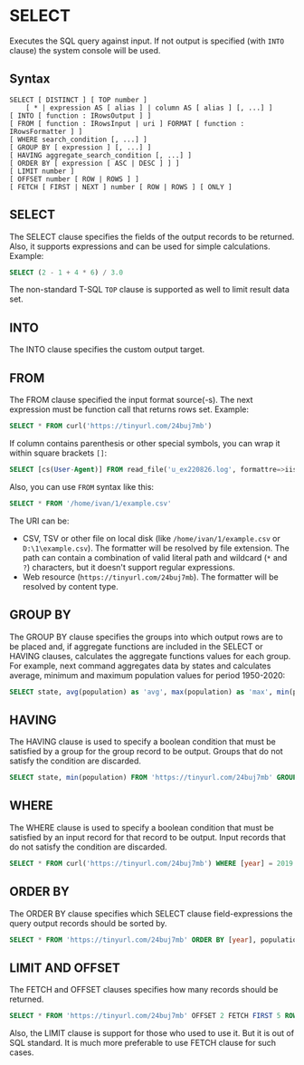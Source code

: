 # SELECT

Executes the SQL query against input. If not output is specified (with `INTO` clause) the system console will be used.

## Syntax

```
SELECT [ DISTINCT ] [ TOP number ]
    [ * | expression AS [ alias ] | column AS [ alias ] [, ...] ]
[ INTO [ function : IRowsOutput ] ]
[ FROM [ function : IRowsInput | uri ] FORMAT [ function : IRowsFormatter ] ]
[ WHERE search_condition [, ...] ]
[ GROUP BY [ expression ] [, ...] ]
[ HAVING aggregate_search_condition [, ...] ]
[ ORDER BY [ expression [ ASC | DESC ] ] ]
[ LIMIT number ]
[ OFFSET number [ ROW | ROWS ] ]
[ FETCH [ FIRST | NEXT ] number [ ROW | ROWS ] [ ONLY ]
```

## SELECT

The SELECT clause specifies the fields of the output records to be returned. Also, it supports expressions and can be used for simple calculations. Example:

```sql
SELECT (2 - 1 + 4 * 6) / 3.0
```

The non-standard T-SQL `TOP` clause is supported as well to limit result data set.

## INTO

The INTO clause specifies the custom output target. 

## FROM

The FROM clause specified the input format source(-s). The next expression must be function call that returns rows set. Example:

```sql
SELECT * FROM curl('https://tinyurl.com/24buj7mb')
```

If column contains parenthesis or other special symbols, you can wrap it within square brackets `[]`:

```sql
SELECT [cs(User-Agent)] FROM read_file('u_ex220826.log', formattre=>iisw3c());
```

Also, you can use `FROM` syntax like this:

```sql
SELECT * FROM '/home/ivan/1/example.csv'
```

The URI can be:

- CSV, TSV or other file on local disk (like `/home/ivan/1/example.csv` or `D:\1\example.csv`). The formatter will be resolved by file extension. The path can contain a combination of valid literal path and wildcard (`*` and `?`) characters, but it doesn't support regular expressions.
- Web resource (`https://tinyurl.com/24buj7mb`). The formatter will be resolved by content type.

## GROUP BY

The GROUP BY clause specifies the groups into which output rows are to be placed and, if aggregate functions are included in the SELECT or HAVING clauses, calculates the aggregate functions values for each group. For example, next command aggregates data by states and calculates average, minimum and maximum population values for period 1950-2020:

```sql
SELECT state, avg(population) as 'avg', max(population) as 'max', min(population) as [min] FROM 'https://tinyurl.com/24buj7mb' GROUP BY state
```

## HAVING

The HAVING clause is used to specify a boolean condition that must be satisfied by a group for the group record to be output. Groups that do not satisfy the condition are discarded.

```sql
SELECT state, min(population) FROM 'https://tinyurl.com/24buj7mb' GROUP BY state HAVING max(population) > 7000000
```

## WHERE

The WHERE clause is used to specify a boolean condition that must be satisfied by an input record for that record to be output. Input records that do not satisfy the condition are discarded.

```sql
SELECT * FROM curl('https://tinyurl.com/24buj7mb') WHERE [year] = 2019
```

## ORDER BY

The ORDER BY clause specifies which SELECT clause field-expressions the query output records should be sorted by.

```sql
SELECT * FROM 'https://tinyurl.com/24buj7mb' ORDER BY [year], population DESC
```

## LIMIT AND OFFSET

The FETCH and OFFSET clauses specifies how many records should be returned.

```sql
SELECT * FROM 'https://tinyurl.com/24buj7mb' OFFSET 2 FETCH FIRST 5 ROWS
```

Also, the LIMIT clause is support for those who used to use it. But it is out of SQL standard. It is much more preferable to use FETCH clause for such cases.
